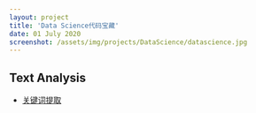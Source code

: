 ```yaml
---
layout: project
title: 'Data Science代码宝藏'
date: 01 July 2020
screenshot: /assets/img/projects/DataScience/datascience.jpg
---
```


## Text Analysis
- [关键词提取](/collection/DS_codes/KeywordsExtraction/) 





